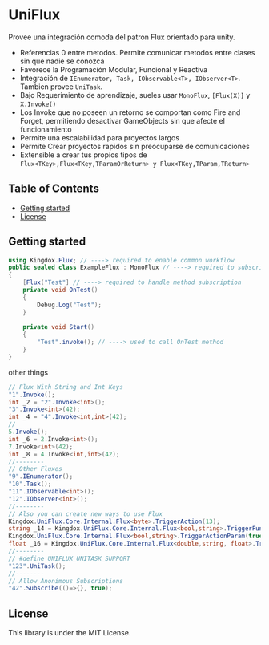 UniFlux
===
Provee una integración comoda del patron Flux orientado para unity.
* Referencias 0 entre metodos. Permite comunicar metodos entre clases sin que nadie se conozca
* Favorece la Programación Modular, Funcional y Reactiva
* Integración de `IEnumerator, Task, IObservable<T>, IObserver<T>`. Tambien provee `UniTask`.
* Bajo Requerimiento de aprendizaje, sueles usar `MonoFlux`, `[Flux(X)]` y `X.Invoke()`
* Los Invoke que no poseen un retorno se comportan como Fire and Forget, permitiendo desactivar GameObjects sin que afecte el funcionamiento
* Permite una escalabilidad para proyectos largos
* Permite Crear proyectos rapidos sin preocuparse de comunicaciones
* Extensible a crear tus propios tipos de `Flux<TKey>,Flux<TKey,TParamOrReturn> y Flux<TKey,TParam,TReturn>`

<!-- START doctoc generated TOC please keep comment here to allow auto update -->
<!-- DON'T EDIT THIS SECTION, INSTEAD RE-RUN doctoc TO UPDATE -->
## Table of Contents

- [Getting started](#getting-started)
- [License](#license)

<!-- END doctoc generated TOC please keep comment here to allow auto update -->

Getting started
---
```csharp
using Kingdox.Flux; // ----> required to enable common workflow
public sealed class ExampleFlux : MonoFlux // ----> required to subscribe auto Flux methods
{
    [Flux("Test"] // ----> required to handle method subscription
    private void OnTest()
    {
        Debug.Log("Test");    
    }
    
    private void Start()
    {
        "Test".invoke(); // ----> used to call OnTest method
    }   
}
```

other things

```cs
// Flux With String and Int Keys 
"1".Invoke();
int _2 = "2".Invoke<int>();
"3".Invoke<int>(42);
int _4 = "4".Invoke<int,int>(42);
//
5.Invoke();
int _6 = 2.Invoke<int>();
7.Invoke<int>(42);
int _8 = 4.Invoke<int,int>(42);
//--------
// Other Fluxes
"9".IEnumerator();
"10".Task();
"11".IObservable<int>();
"12".IObserver<int>();
//--------
// Also you can create new ways to use Flux
Kingdox.UniFlux.Core.Internal.Flux<byte>.TriggerAction(13);
string _14 = Kingdox.UniFlux.Core.Internal.Flux<bool,string>.TriggerFunc(true);
Kingdox.UniFlux.Core.Internal.Flux<bool,string>.TriggerActionParam(true,"15");
float _16 = Kingdox.UniFlux.Core.Internal.Flux<double,string, float>.TriggerFuncParam(Math.PI, "PI");
//--------
// #define UNIFLUX_UNITASK_SUPPORT
"123".UniTask();
//--------
// Allow Anonimous Subscriptions
"42".Subscribe(()=>{}, true);
```

License
---
This library is under the MIT License.
